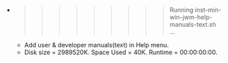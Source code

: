 * >>>>>>>>> Running inst-min-win-jwm-help-manuals-text.sh ...
  * Add user & developer manuals(text) in Help menu.
  * Disk size = 2989520K. Space Used = 40K. Runtime = 00:00:00:00.
